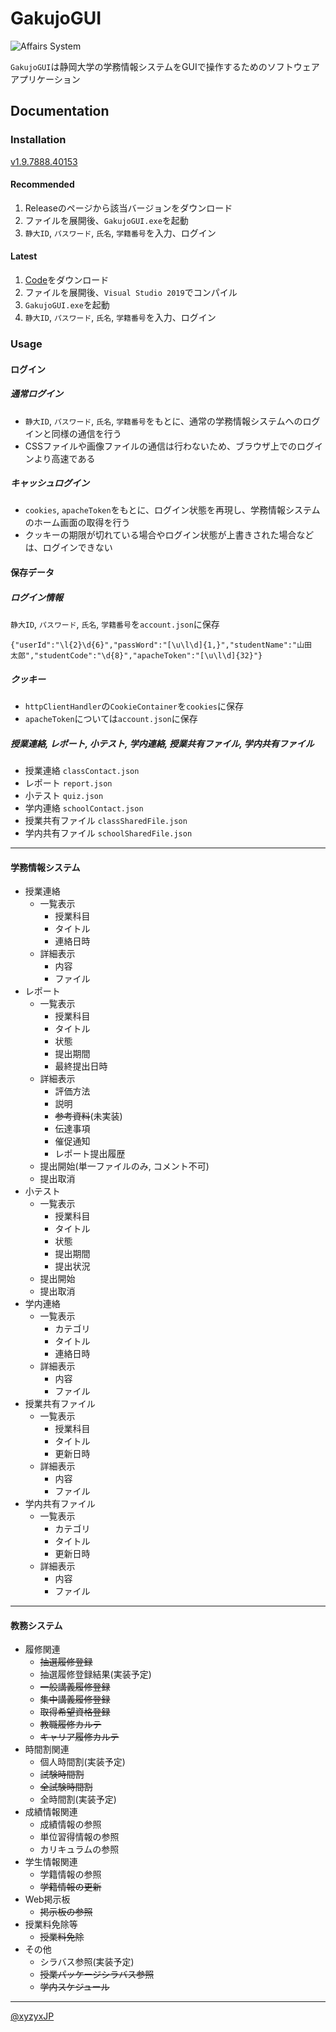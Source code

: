 
# GakujoGUI

![Affairs System](https://raw.githubusercontent.com/xyzyxJP/GakujoGUI/main/GakujoGUI/As_Icon.ico)

`GakujoGUI`は静岡大学の学務情報システムをGUIで操作するためのソフトウェアアプリケーション

## Documentation

### Installation

[v1.9.7888.40153](https://github.com/xyzyxJP/GakujoGUI/releases/tag/v1.9.7888.40153)

#### Recommended

1. Releaseのページから該当バージョンをダウンロード
2. ファイルを展開後、`GakujoGUI.exe`を起動
3. `静大ID`, `パスワード`, `氏名`, `学籍番号`を入力、ログイン

#### Latest

1. [Code](https://github.com/xyzyxJP/GakujoGUI/archive/refs/heads/main.zip)をダウンロード
2. ファイルを展開後、`Visual Studio 2019`でコンパイル
3. `GakujoGUI.exe`を起動
4. `静大ID`, `パスワード`, `氏名`, `学籍番号`を入力、ログイン

### Usage

#### ログイン

##### 通常ログイン

- `静大ID`, `パスワード`, `氏名`, `学籍番号`をもとに、通常の学務情報システムへのログインと同様の通信を行う
- CSSファイルや画像ファイルの通信は行わないため、ブラウザ上でのログインより高速である

##### キャッシュログイン

- `cookies`, `apacheToken`をもとに、ログイン状態を再現し、学務情報システムのホーム画面の取得を行う
- クッキーの期限が切れている場合やログイン状態が上書きされた場合などは、ログインできない

#### 保存データ

##### ログイン情報

`静大ID`, `パスワード`, `氏名`, `学籍番号`を`account.json`に保存

```
{"userId":"\l{2}\d{6}","passWord":"[\u\l\d]{1,}","studentName":"山田　太郎","studentCode":"\d{8}","apacheToken":"[\u\l\d]{32}"}
```

##### クッキー

- `httpClientHandler`の`CookieContainer`を`cookies`に保存
- `apacheToken`については`account.json`に保存

##### 授業連絡, レポート, 小テスト, 学内連絡, 授業共有ファイル, 学内共有ファイル

- 授業連絡 `classContact.json`
- レポート `report.json`
- 小テスト `quiz.json`
- 学内連絡 `schoolContact.json`
- 授業共有ファイル `classSharedFile.json`
- 学内共有ファイル `schoolSharedFile.json`

---

#### 学務情報システム

- 授業連絡
	- 一覧表示
		- 授業科目
		- タイトル
		- 連絡日時
	- 詳細表示
		- 内容
		- ファイル
- レポート
	- 一覧表示
		- 授業科目
		- タイトル
		- 状態
		- 提出期間
		- 最終提出日時
	- 詳細表示
		- 評価方法
		- 説明
		- ~~参考資料~~(未実装)
		- 伝達事項
		- 催促通知
		- レポート提出履歴
	- 提出開始(単一ファイルのみ, コメント不可)
	- 提出取消
- 小テスト
	- 一覧表示
		- 授業科目
		- タイトル
		- 状態
		- 提出期間
		- 提出状況
	- 提出開始
	- 提出取消
- 学内連絡
	- 一覧表示
		- カテゴリ
		- タイトル
		- 連絡日時
	- 詳細表示
		- 内容
		- ファイル
- 授業共有ファイル
	- 一覧表示
		- 授業科目
		- タイトル
		- 更新日時
	- 詳細表示
		- 内容
		- ファイル
- 学内共有ファイル
	- 一覧表示
		- カテゴリ
		- タイトル
		- 更新日時
	- 詳細表示
		- 内容
		- ファイル

---

#### 教務システム

- 履修関連
	- ~~抽選履修登録~~
	- 抽選履修登録結果(実装予定)
	- ~~一般講義履修登録~~
	- ~~集中講義履修登録~~
	- ~~取得希望資格登録~~
	- ~~教職履修カルテ~~
	- ~~キャリア履修カルテ~~
- 時間割関連
	- 個人時間割(実装予定)
	- ~~試験時間割~~
	- ~~全試験時間割~~
	- 全時間割(実装予定)
- 成績情報関連
	- 成績情報の参照
	- 単位習得情報の参照
	- カリキュラムの参照
- 学生情報関連
	- 学籍情報の参照
	- ~~学籍情報の更新~~
- Web掲示板
	- ~~掲示板の参照~~
- 授業料免除等
	- ~~授業料免除~~
- その他
	- シラバス参照(実装予定)
	- ~~授業パッケージシラバス参照~~
	- ~~学内スケジュール~~

---

[@xyzyxJP](https://twitter.com/xyzyxJP)
